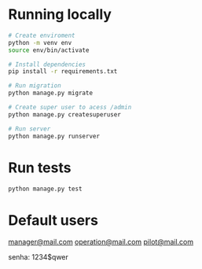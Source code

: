 
# Running locally
```bash
# Create enviroment
python -m venv env
source env/bin/activate

# Install dependencies
pip install -r requirements.txt

# Run migration
python manage.py migrate

# Create super user to acess /admin
python manage.py createsuperuser

# Run server
python manage.py runserver
```

# Run tests
```bash
python manage.py test
```

# Default users
manager@mail.com
operation@mail.com
pilot@mail.com

senha: 1234$qwer

